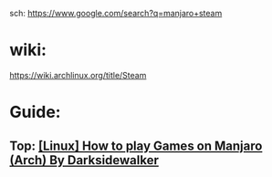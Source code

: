 sch: https://www.google.com/search?q=manjaro+steam

# wiki:
https://wiki.archlinux.org/title/Steam

# Guide:
## Top: [[Linux] How to play Games on Manjaro (Arch) By Darksidewalker](https://steamcommunity.com/sharedfiles/filedetails/?id=2935747884)
